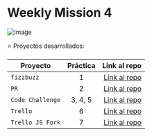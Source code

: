 # Weekly Mission 4

![image](https://user-images.githubusercontent.com/17634377/164965482-c8ec5218-6784-44a1-b6d2-b55684cf3abd.png)

⭐️ Proyectos desarrollados:

| Proyecto | Práctica | Link al repo |
| ------------- |:-------------:| -----:|
|`fizzbuzz`|1|[Link al repo](https://github.com/DanielaBeltranCruz/FizzBuzz)|
|`PR`|2|[Link al repo](https://github.com/LaunchX-InnovaccionVirtual/MissionNodeJS)|
|`Code Challenge`|3, 4, 5|[Link al repo](https://github.com/LaunchX-InnovaccionVirtual/MissionNodeJS)|
|`Trello`|6|[Link al repo](https://github.com/LaunchX-InnovaccionVirtual/MissionNodeJS)|
|`Trello JS Fork`|7|[Link al repo](https://github.com/LaunchX-InnovaccionVirtual/MissionNodeJS)|
